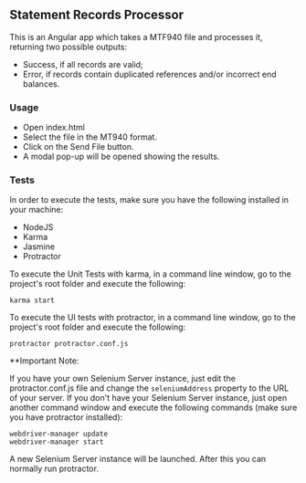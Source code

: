 ## Statement Records Processor

This is an Angular app which takes a MTF940 file and processes it, returning two possible outputs:

* Success, if all records are valid;
* Error, if records contain duplicated references and/or incorrect end balances.

### Usage

* Open index.html
* Select the file in the MT940 format.
* Click on the Send File button.
* A modal pop-up will be opened showing the results.

### Tests

In order to execute the tests, make sure you have the following installed in your machine:

* NodeJS
* Karma
* Jasmine
* Protractor

To execute the Unit Tests with karma, in a command line window, go to the project's root folder and execute the following:

    karma start
    
To execute the UI tests with protractor, in a command line window, go to the project's root folder and execute the following:

    protractor protractor.conf.js
    
**Important Note:

If you have your own Selenium Server instance, just edit the protractor.conf.js file and change the `seleniumAddress` property to the URL of your server. If you don't have your Selenium Server instance, just open another command window and execute the following commands (make sure you have protractor installed):

    webdriver-manager update
    webdriver-manager start
    
A new Selenium Server instance will be launched. After this you can normally run protractor.
